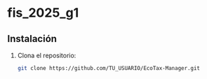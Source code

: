# fis_2025_g1
## Instalación
1. Clona el repositorio:
   ```bash
   git clone https://github.com/TU_USUARIO/EcoTax-Manager.git
